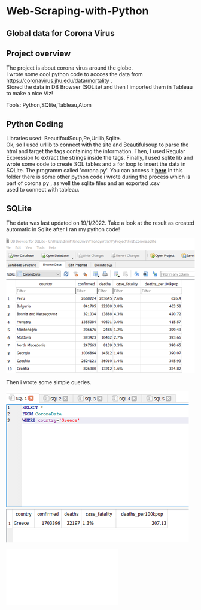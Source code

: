 # Web-Scraping-with-Python
## Global data for Corona Virus

## Project overview
The project is about corona virus around the globe.  
I wrote some cool python code to accces the data from https://coronavirus.jhu.edu/data/mortality .   
Stored the data in DB Browser (SQLite) and then I imported them in Tableau to make a nice Viz!

Tools: Python,SQlite,Tableau,Atom

## Python Coding
Libraries used: BeautifoulSoup,Re,Urllib,Sqlite.       
Ok, so I used urllib to connect with the site and Beautifulsoup to parse the html and target the tags
containing the information. Then, I used Regular Expression to extract the strings inside the tags. Finally,
I used sqlite lib and wrote some code to create SQL tables and a for loop to insert the data in SQLite. The 
programm called 'corona.py'. You can access it **[here](https://github.com/DimKaisaris/Web-Scraping-with-Python/tree/main/Python%20Code)**
In this folder there is some other python code i wrote during the process which is part of corona.py , as well the sqlite files and an exported .csv  
used to connect with tableau.

## SQLite
The data was last updated on 19/1/2022. Take a look at the result as created automatic in Sqlite after I ran my python code!

![shot35](images/Screenshot_35.png)

Then i wrote some simple queries.

![shot1](images/Screenshot_1.png)

![shot2](images/Screenshot_2.pgn)

